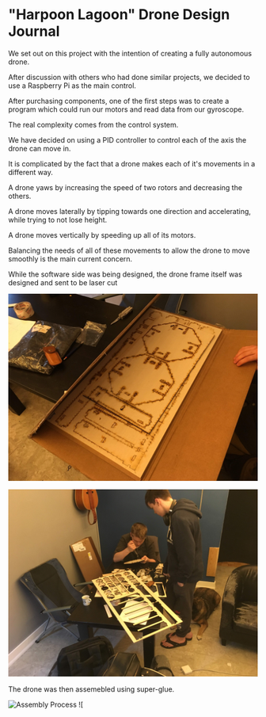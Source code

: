 
# "Harpoon Lagoon" Drone Design Journal

We set out on this project with the intention of creating a fully autonomous drone.

After discussion with others who had done similar projects, we decided to use a Raspberry Pi as the main control.

After purchasing components, one of the first steps was to create a program which could run our motors and read data from our gyroscope.

The real complexity comes from the control system.

We have decided on using a PID controller to control each of the axis the drone can move in.

It is complicated by the fact that a drone makes each of it's movements in a different way.

A drone yaws by increasing the speed of two rotors and decreasing the others.

A drone moves laterally by tipping towards one direction and accelerating, while trying to not lose height.

A drone moves vertically by speeding up all of its motors.

Balancing the needs of all of these movements to allow the drone to move smoothly is the main current concern.

While the software side was being designed, the drone frame itself was designed and sent to be laser cut

![Laser Cut Parts Delivered](./laser_parts_box.jpg)

![Removing Components from Scrap](./laser_parts_popout.jpg)

The drone was then assemebled using super-glue.

![Assembly Process](./IMG_20190517_161822.jpg)
![
